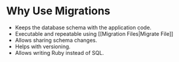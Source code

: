 # Why Use Migrations


- Keeps the database schema with the application code.
- Executable and repeatable using [[Migration Files|Migrate File]]
- Allows sharing schema changes.
- Helps with versioning.
- Allows writing Ruby instead of SQL.